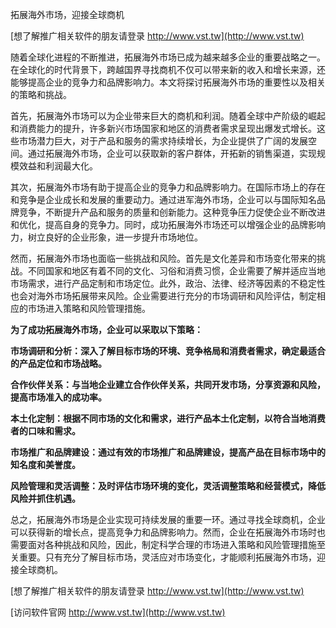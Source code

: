 拓展海外市场，迎接全球商机

[想了解推广相关软件的朋友请登录 http://www.vst.tw](http://www.vst.tw)

随着全球化进程的不断推进，拓展海外市场已成为越来越多企业的重要战略之一。在全球化的时代背景下，跨越国界寻找商机不仅可以带来新的收入和增长来源，还能够提高企业的竞争力和品牌影响力。本文将探讨拓展海外市场的重要性以及相关的策略和挑战。

首先，拓展海外市场可以为企业带来巨大的商机和利润。随着全球中产阶级的崛起和消费能力的提升，许多新兴市场国家和地区的消费者需求呈现出爆发式增长。这些市场潜力巨大，对于产品和服务的需求持续增长，为企业提供了广阔的发展空间。通过拓展海外市场，企业可以获取新的客户群体，开拓新的销售渠道，实现规模效益和利润最大化。

其次，拓展海外市场有助于提高企业的竞争力和品牌影响力。在国际市场上的存在和竞争是企业成长和发展的重要动力。通过进军海外市场，企业可以与国际知名品牌竞争，不断提升产品和服务的质量和创新能力。这种竞争压力促使企业不断改进和优化，提高自身的竞争力。同时，成功拓展海外市场还可以增强企业的品牌影响力，树立良好的企业形象，进一步提升市场地位。

然而，拓展海外市场也面临一些挑战和风险。首先是文化差异和市场变化带来的挑战。不同国家和地区有着不同的文化、习俗和消费习惯，企业需要了解并适应当地市场需求，进行产品定制和市场定位。此外，政治、法律、经济等因素的不稳定性也会对海外市场拓展带来风险。企业需要进行充分的市场调研和风险评估，制定相应的市场进入策略和风险管理措施。

**为了成功拓展海外市场，企业可以采取以下策略：**

**市场调研和分析：深入了解目标市场的环境、竞争格局和消费者需求，确定最适合的产品定位和市场战略。**

**合作伙伴关系：与当地企业建立合作伙伴关系，共同开发市场，分享资源和风险，提高市场准入的成功率。**

**本土化定制：根据不同市场的文化和需求，进行产品本土化定制，以符合当地消费者的口味和需求。**

**市场推广和品牌建设：通过有效的市场推广和品牌建设，提高产品在目标市场中的知名度和美誉度。**

**风险管理和灵活调整：及时评估市场环境的变化，灵活调整策略和经营模式，降低风险并抓住机遇。**

总之，拓展海外市场是企业实现可持续发展的重要一环。通过寻找全球商机，企业可以获得新的增长点，提高竞争力和品牌影响力。然而，企业在拓展海外市场时也需要面对各种挑战和风险，因此，制定科学合理的市场进入策略和风险管理措施至关重要。只有充分了解目标市场，灵活应对市场变化，才能顺利拓展海外市场，迎接全球商机。

[想了解推广相关软件的朋友请登录 http://www.vst.tw](http://www.vst.tw)


[访问软件官网 http://www.vst.tw](http://www.vst.tw)
